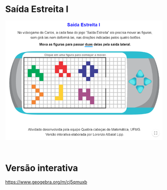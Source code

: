 # Saída Estreita I

![](preview.png)

<br>

# Versão interativa

https://www.geogebra.org/m/cj5qmuxb